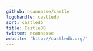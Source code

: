 ```yaml
---
github: ncannasse/castle
logohandle: castledb
sort: castledb
title: CastleDB
twitter: ncannasse
website: 'http://castledb.org/'
---
```

